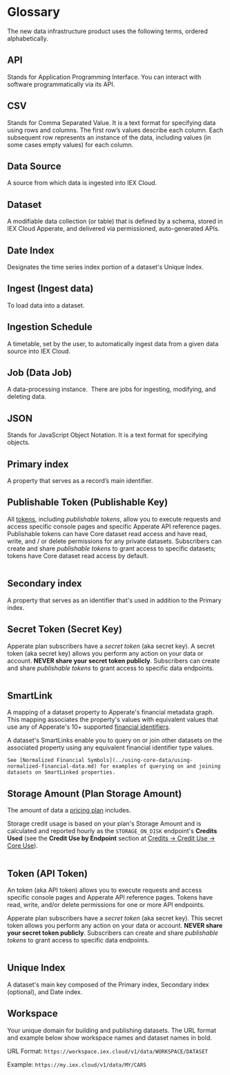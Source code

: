 # Glossary

The new data infrastructure product uses the following terms, ordered alphabetically.

## API

Stands for Application Programming Interface. You can interact with software programmatically via its API.

## CSV

Stands for Comma Separated Value. It is a text format for specifying data using rows and columns. The first row’s values describe each column. Each subsequent row represents an instance of the data, including values (in some cases empty values) for each column.

## Data Source

A source from which data is ingested into IEX Cloud.

## Dataset

A modifiable data collection (or table) that is defined by a schema, stored in IEX Cloud Apperate, and delivered via permissioned, auto-generated APIs. 

## Date Index

Designates the time series index portion of a dataset's Unique Index. 

## Ingest (Ingest data)

To load data into a dataset. 

## Ingestion Schedule

A timetable, set by the user, to automatically ingest data from a given data source into IEX Cloud.

## Job (Data Job)

A data-processing instance.  There are jobs for ingesting, modifying, and deleting data.

## JSON

Stands for JavaScript Object Notation. It is a text format for specifying objects. 

## Primary index

A property that serves as a record’s main identifier.

<!-- ## Property (Schema Property) - TODO -->

## Publishable Token (Publishable Key)

All [tokens](#token-api-token), including *publishable tokens*, allow you to execute requests and access specific console pages and specific Apperate API reference pages. Publishable tokens can have Core dataset read access and have read, write, and / or delete permissions for any private datasets. Subscribers can create and share *publishable tokens* to grant access to specific datasets; tokens have Core dataset read access by default.

``` {seealso} [Token](#token-api-token)
```

<!-- ## Schema (Dataset Schema) - TODO -->

## Secondary index

A property that serves as an identifier that's used in addition to the Primary index.

## Secret Token (Secret Key)

Apperate plan subscribers have a *secret token* (aka secret key). A secret token (aka secret key) allows you perform any action on your data or account. **NEVER share your secret token publicly**. Subscribers can create and share *publishable tokens* to grant access to specific data endpoints.

``` {seealso} [Token](#token-api-token)
```

## SmartLink

A mapping of a dataset property to Apperate's financial metadata graph. This mapping associates the property's values with equivalent values that use any of Apperate's 10+ supported [financial identifiers](./financial-identifiers.md).

A dataset's SmartLinks enable you to query on or join other datasets on the associated property using any equivalent financial identifier type values. 

``` {seealso}
See [Normalized Financial Symbols](../using-core-data/using-normalized-financial-data.md) for examples of querying on and joining datasets on SmartLinked properties.
```

## Storage Amount (Plan Storage Amount)

The amount of data a [pricing plan](https://iexcloud.io/pricing/) includes. 

Storage credit usage is based on your plan's Storage Amount and is calculated and reported hourly as the `STORAGE_ON_DISK` endpoint's **Credits Used** (see the **Credit Use by Endpoint** section at [Credits &rarr; Credit Use &rarr; Core Use](https://iexcloud.io/console/usage)).

``` {important} You cannot exceed your plan's Storage Amount. Apperate blocks any attempt to exceed the Storage Amount. You must upgrade your plan (see **Account** &rarr; [**Manage Plan**](https://iexcloud.io/console/manage-plan)) to store more data.
```

## Token (API Token)

An token (aka API token) allows you to execute requests and access specific console pages and Apperate API reference pages. Tokens have read, write, and/or delete permissions for one or more API endpoints.

Apperate plan subscribers have a *secret token* (aka secret key). This secret token allows you perform any action on your data or account. **NEVER share your secret token publicly**. Subscribers can create and share *publishable tokens* to grant access to specific data endpoints.

``` {seealso} [Access and Security](../administration/access-and-security.md)
```

<!-- ## Transform - TODO -->

## Unique Index

A dataset's main key composed of the Primary index, Secondary index (optional), and Date index. 

## Workspace

Your unique domain for building and publishing datasets. The URL format and example below show workspace names and dataset names in bold.

URL Format: `https://workspace.iex.cloud/v1/data/WORKSPACE/DATASET`

Example: `https://my.iex.cloud/v1/data/MY/CARS`